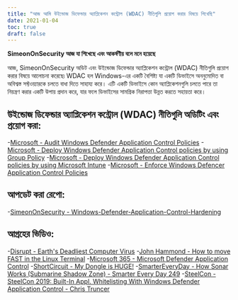 ```yaml
---
title: "আজ আমি উইন্ডোজ ডিফেন্ডার অ্যাপ্লিকেশন কন্ট্রোল (WDAC) নীতিগুলি প্রয়োগ করার বিষয়ে শিখেছি"
date: 2021-01-04
toc: true
draft: false
---
```


**SimeonOnSecurity আজ যা শিখেছে এবং আকর্ষণীয় বলে মনে হয়েছে**

আজ, SimeonOnSecurity অডিট এবং উইন্ডোজ ডিফেন্ডার অ্যাপ্লিকেশন কন্ট্রোল (WDAC) নীতিগুলি প্রয়োগ করার বিষয়ে আলোচনা করেছে৷ WDAC হল Windows-এর একটি বৈশিষ্ট্য যা একটি ডিভাইসে অননুমোদিত বা অবিশ্বস্ত সফ্টওয়্যারকে চলতে বাধা দিতে সাহায্য করে। এটি একটি ডিভাইসে কোন অ্যাপ্লিকেশনগুলি চলতে পারে তা নিয়ন্ত্রণ করার একটি উপায় প্রদান করে, যার ফলে ডিভাইসের সামগ্রিক নিরাপত্তা উন্নত করতে সহায়তা করে।

## উইন্ডোজ ডিফেন্ডার অ্যাপ্লিকেশন কন্ট্রোল (WDAC) নীতিগুলি অডিটিং এবং প্রয়োগ করা:
-[Microsoft - Audit Windows Defender Application Control Policies](https://docs.microsoft.com/en-us/windows/security/threat-protection/windows-defender-application-control/audit-windows-defender-application-control-policies)
-[Microsoft - Deploy Windows Defender Application Control policies by using Group Policy](https://docs.microsoft.com/en-us/windows/security/threat-protection/windows-defender-application-control/deploy-windows-defender-application-control-policies-using-group-policy)
-[Microsoft - Deploy Windows Defender Application Control policies by using Microsoft Intune](https://docs.microsoft.com/en-us/windows/security/threat-protection/windows-defender-application-control/deploy-windows-defender-application-control-policies-using-intune)
-[Microsoft - Enforce Windows Defencer Application Control Policies](https://docs.microsoft.com/en-us/windows/security/threat-protection/windows-defender-application-control/enforce-windows-defender-application-control-policies)

## আপডেট করা রেপো:
-[SimeonOnSecurity - Windows-Defender-Application-Control-Hardening](https://github.com/simeononsecurity/Windows-Defender-Application-Control-Hardening)

## আগ্রহের ভিডিও:
-[Disrupt - Earth's Deadliest Computer Virus](https://www.youtube.com/watch?v=6w3wr691uss)
-[John Hammond - How to move FAST in the Linux Terminal](https://www.youtube.com/watch?v=5-_bUD6oMok)
-[Microsoft 365 - Microsoft Defender Application Control](https://www.youtube.com/watch?v=r2m156VWg_c)
-[ShortCircuit - My Dongle is HUGE!](https://www.youtube.com/watch?v=N2r10vOzxh4)
-[SmarterEveryDay - How Sonar Works (Submarine Shadow Zone) - Smarter Every Day 249](https://www.youtube.com/watch?v=AqqaYs7LjlM)
-[SteelCon - SteelCon 2019: Built-In Appl. Whitelisting With Windows Defender Application Control - Chris Truncer](https://www.youtube.com/watch?v=DQth-gVXRS0)
